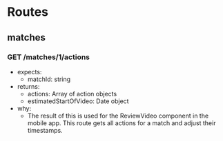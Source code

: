 # Routes

## matches

### GET /matches/1/actions

- expects:
  - matchId: string
- returns:
  - actions: Array of action objects
  - estimatedStartOfVideo: Date object
- why:
  - The result of this is used for the ReviewVideo component in the mobile app. This route gets all actions for a match and adjust their timestamps.
